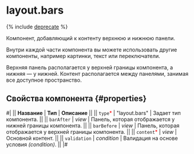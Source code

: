 # layout.bars

{% include [deprecate](../../_includes/deprecate.md) %}

Компонент, добавляющий к контенту верхнюю и нижнюю панели.

Внутри каждой части компонента вы можете использовать другие компоненты, например картинки, текст или переключатели.

Верхняя панель располагается у верхней границы компонента, а нижняя — у нижней. Контент располагается между панелями, занимая все доступное пространство.

## Свойства компонента {#properties}

#|
|| **Название** | **Тип** | **Описание** ||
|| `type`<span style="color: red">\*</span> | "layout.bars" | Задает тип компонента. ||
|| `barAfter` | _view_ | Панель, которая отображается у нижней границы компонента. ||
|| `barBefore` | _view_ | Панель, которая отображается у верхней границы компонента. ||
|| `content`<span style="color: red">\*</span> | _view_ | Основной контент. ||
|| `validation` | _condition_ | Валидация на основе условия _(condition)_. ||
|#
